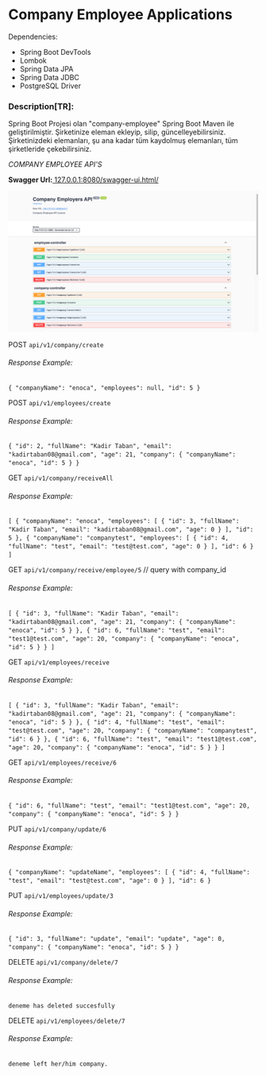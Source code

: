 # Company Employee Applications
Dependencies:
* Spring Boot DevTools
* Lombok
* Spring Data JPA
* Spring Data JDBC
* PostgreSQL Driver


### Description[TR]:

Spring Boot Projesi olan "company-employee" Spring Boot Maven ile geliştirilmiştir.
Şirketinize eleman ekleyip, silip, güncelleyebilirsiniz. Şirketinizdeki elemanları, şu ana kadar tüm kaydolmuş elemanları,
tüm şirketleride çekebilirsiniz.

_COMPANY EMPLOYEE API'S_

**Swagger Url:**[ 127.0.0.1:8080/swagger-ui.html/]()

![](images/Screenshot%202023-01-28%20at%2018.32.31.png)

POST `api/v1/company/create`
###### Response Example:
`{
"companyName": "enoca",
"employees": null,
"id": 5
}`


POST `api/v1/employees/create`
###### Response Example:
`{
"id": 2,
"fullName": "Kadir Taban",
"email": "kadirtaban08@gmail.com",
"age": 21,
"company": {
"companyName": "enoca",
"id": 5
}
}`

GET `api/v1/company/receiveAll`
###### Response Example:
`[
{
"companyName": "enoca",
"employees": [
{
"id": 3,
"fullName": "Kadir Taban",
"email": "kadirtaban08@gmail.com",
"age": 0
}
],
"id": 5
},
{
"companyName": "companytest",
"employees": [
{
"id": 4,
"fullName": "test",
"email": "test@test.com",
"age": 0
}
],
"id": 6
}
]`

GET `api/v1/company/receive/employee/5` // query with company_id 
###### Response Example:

`[
{
"id": 3,
"fullName": "Kadir Taban",
"email": "kadirtaban08@gmail.com",
"age": 21,
"company": {
"companyName": "enoca",
"id": 5
}
},
{
"id": 6,
"fullName": "test",
"email": "test1@test.com",
"age": 20,
"company": {
"companyName": "enoca",
"id": 5
}
}
]
`

GET `api/v1/employees/receive`
###### Response Example:

`[
{
"id": 3,
"fullName": "Kadir Taban",
"email": "kadirtaban08@gmail.com",
"age": 21,
"company": {
"companyName": "enoca",
"id": 5
}
},
{
"id": 4,
"fullName": "test",
"email": "test@test.com",
"age": 20,
"company": {
"companyName": "companytest",
"id": 6
}
},
{
"id": 6,
"fullName": "test",
"email": "test1@test.com",
"age": 20,
"company": {
"companyName": "enoca",
"id": 5
}
}
]`

GET `api/v1/employees/receive/6`
###### Response Example:

`{
"id": 6,
"fullName": "test",
"email": "test1@test.com",
"age": 20,
"company": {
"companyName": "enoca",
"id": 5
}
}`


PUT `api/v1/company/update/6`
###### Response Example:
`{
"companyName": "updateName",
"employees": [
{
"id": 4,
"fullName": "test",
"email": "test@test.com",
"age": 0
}
],
"id": 6
}
`

PUT `api/v1/employees/update/3`
###### Response Example:
`{
"id": 3,
"fullName": "update",
"email": "update",
"age": 0,
"company": {
"companyName": "enoca",
"id": 5
}
}   `

DELETE `api/v1/company/delete/7`
###### Response Example:

`deneme has deleted succesfully`

DELETE `api/v1/employees/delete/7`
###### Response Example:

`deneme left her/him company.
`
